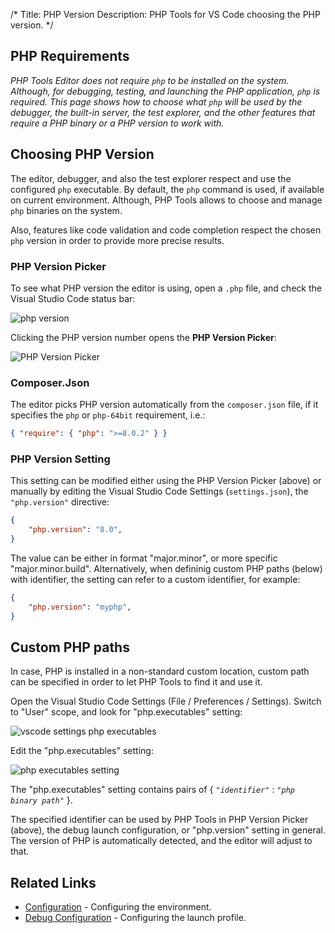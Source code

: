 /*
Title: PHP Version
Description: PHP Tools for VS Code choosing the PHP version.
*/

## PHP Requirements

*PHP Tools Editor does not require `php` to be installed on the system. Although, for debugging, testing, and launching the PHP application, `php` is required. This page shows how to choose what `php` will be used by the debugger, the built-in server, the test explorer, and the other features that require a PHP binary or a PHP version to work with.*

## Choosing PHP Version

The editor, debugger, and also the test explorer respect and use the configured `php` executable. By default, the `php` command is used, if available on current environment. Although, PHP Tools allows to choose and manage `php` binaries on the system.

Also, features like code validation and code completion respect the chosen `php` version in order to provide more precise results.

### PHP Version Picker

To see what PHP version the editor is using, open a `.php` file, and check the Visual Studio Code status bar:

![php version](imgs/php-version-status.png)

Clicking the PHP version number opens the **PHP Version Picker**:

![PHP Version Picker](imgs/php-version-picker.png)

### Composer.Json

The editor picks PHP version automatically from the `composer.json` file, if it specifies the `php` or `php-64bit` requirement, i.e.:

```json
{ "require": { "php": ">=8.0.2" } }
```

### PHP Version Setting

This setting can be modified either using the PHP Version Picker (above) or manually by editing the Visual Studio Code Settings (`settings.json`), the `"php.version"` directive:

```json
{
    "php.version": "8.0",
}
```

The value can be either in format "major.minor", or more specific "major.minor.build". Alternatively, when defininig custom PHP paths (below) with identifier, the setting can refer to a custom identifier, for example:

```json
{
    "php.version": "myphp",
}
```

## Custom PHP paths

In case, PHP is installed in a non-standard custom location, custom path can be specified in order to let PHP Tools to find it and use it.

Open the Visual Studio Code Settings (File / Preferences / Settings). Switch to "User" scope, and look for "php.executables" setting:

![vscode settings php executables](imgs/vsc-preferences-executables.png)

Edit the "php.executables" setting:

![php executables setting](imgs/vsc-settings-php-executables.png)

The "php.executables" setting contains pairs of { *`"identifier"`* : *`"php binary path"`* }.

The specified identifier can be used by PHP Tools in PHP Version Picker (above), the debug launch configuration, or "php.version" setting in general. The version of PHP is automatically detected, and the editor will adjust to that.

## Related Links

- [Configuration](configuration.md) - Configuring the environment.
- [Debug Configuration](debug/launch-json.md) - Configuring the launch profile.
